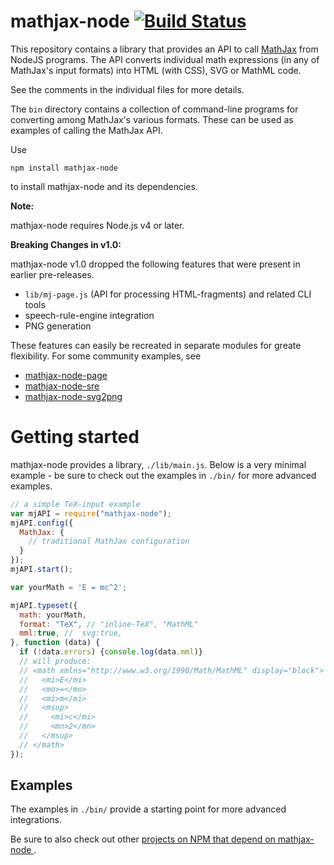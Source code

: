 # mathjax-node [![Build Status](https://travis-ci.org/mathjax/MathJax-node.svg?branch=develop)](https://travis-ci.org/mathjax/MathJax-node)

This repository contains a library that provides an API to call [MathJax](https://github.com/mathjax/mathjax) from
NodeJS programs.  The API converts individual math
expressions (in any of MathJax's input formats) into HTML (with CSS), SVG or MathML code.

See the comments in the individual files for more details.

The `bin` directory contains a collection of command-line programs for
converting among MathJax's various formats.  These can be used as examples
of calling the MathJax API.

Use

    npm install mathjax-node

to install mathjax-node and its dependencies.


**Note:** 

mathjax-node requires Node.js v4 or later.


**Breaking Changes in v1.0:**

mathjax-node v1.0 dropped the following features that were present in earlier pre-releases.

* `lib/mj-page.js` (API for processing HTML-fragments) and related CLI tools
* speech-rule-engine integration
* PNG generation

These features can easily be recreated in separate modules for greate flexibility. For some community examples, see 

* [mathjax-node-page](https://github.com/pkra/mathjax-node-page/) 
* [mathjax-node-sre](https://github.com/pkra/mathjax-node-sre)
* [mathjax-node-svg2png](https://github.com/pkra/mathjax-node-svg2png)


# Getting started

mathjax-node provides a library, `./lib/main.js`. Below is a very minimal example - be sure to check out the examples in `./bin/` for more advanced examples.

```javascript
// a simple TeX-input example
var mjAPI = require("mathjax-node");
mjAPI.config({
  MathJax: {
    // traditional MathJax configuration
  }
});
mjAPI.start();

var yourMath = 'E = mc^2';

mjAPI.typeset({
  math: yourMath,
  format: "TeX", // "inline-TeX", "MathML"
  mml:true, //  svg:true,
}, function (data) {
  if (!data.errors) {console.log(data.mml)}
  // will produce:
  // <math xmlns="http://www.w3.org/1998/Math/MathML" display="block">
  //   <mi>E</mi>
  //   <mo>=</mo>
  //   <mi>m</mi>
  //   <msup>
  //     <mi>c</mi>
  //     <mn>2</mn>
  //   </msup>
  // </math>
});
```

## Examples

The examples in `./bin/` provide a starting point for more advanced integrations.

Be sure to also check out other [projects on NPM that depend on mathjax-node ](https://www.npmjs.com/browse/depended/mathjax-node).
